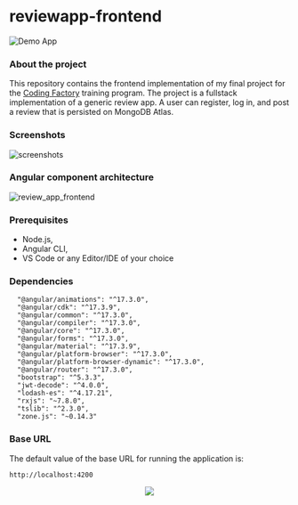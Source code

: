 # reviewapp-frontend
![Demo App](https://img.shields.io/badge/demo_app-blue)

### About the project
This repository contains the frontend implementation of my final project for the [Coding Factory](https://codingfactory.aueb.gr/) training program. The project is a fullstack implementation of a generic review app. A user can register, log in, and post a review that is persisted on MongoDB Atlas. 


### Screenshots


![screenshots](https://github.com/geozi/reviewapp-frontend/assets/153010644/ba72fc1b-879f-49d6-8ed7-48265ce8db50)


### Angular component architecture

![review_app_frontend](https://github.com/geozi/reviewapp-frontend/assets/153010644/f3e6f98c-74a6-4d21-bbf6-0647ad7699de)


### Prerequisites

* Node.js,
* Angular CLI,
* VS Code or any Editor/IDE of your choice


### Dependencies

```
  "@angular/animations": "^17.3.0",
  "@angular/cdk": "^17.3.9",
  "@angular/common": "^17.3.0",
  "@angular/compiler": "^17.3.0",
  "@angular/core": "^17.3.0",
  "@angular/forms": "^17.3.0",
  "@angular/material": "^17.3.9",
  "@angular/platform-browser": "^17.3.0",
  "@angular/platform-browser-dynamic": "^17.3.0",
  "@angular/router": "^17.3.0",
  "bootstrap": "^5.3.3",
  "jwt-decode": "^4.0.0",
  "lodash-es": "^4.17.21",
  "rxjs": "~7.8.0",
  "tslib": "^2.3.0",
  "zone.js": "~0.14.3"
```

### Base URL

The default value of the base URL for running the application is:

```
http://localhost:4200
```

<p align="center">
  <a href="https://skillicons.dev">
    <img src="https://skillicons.dev/icons?i=typescript,angular,vscode&theme=light"/>
  </a>
</p>
